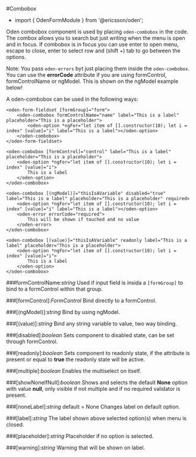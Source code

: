 [//]: # (title: Combobox)
[//]: # (category: Oden form elements)
[//]: # (icon: fa-check-square-o)

#Combobox
* import { OdenFormModule } from '@ericsson/oden';

Oden combobox component is used by placing ``oden-combobox`` in the code. The combox allows you to search but just writing when the menu is
open and in focus. If combobox is in focus you can use enter to open menu, escape to close, enter to select row and (shift +) tab to go
between the options.

Note: You pass ``oden-errors`` byt just placing them inside the ``oden-combobox``. You can use the __errorCode__ attribute if you are
using formControl, formControlName or ngModel. This is shown on the ngModel example below!

A oden-combobox can be used in the following ways:
```
<oden-form-fieldset [formGroup]="form">
    <oden-combobox formControlName="name" label="This is a label" placeholder="This is a placeholder">
        <oden-option *ngFor="let item of [].constructor(10); let i = index" [value]="i" label="This is a label"></oden-option>
    </oden-combobox>
</oden-form-fieldset>

<oden-combobox [formControl]="control" label="This is a label" placeholder="This is a placeholder">
    <oden-option *ngFor="let item of [].constructor(10); let i = index" [value]="i">
        This is a label
    </oden-option>
</oden-combobox>

<oden-combobox [(ngModel)]="thisIsAVariable" disabled="true" label="This is a label" placeholder="This is a placeholder" required>
    <oden-option *ngFor="let item of [].constructor(10); let i = index" [value]="i" label="This is a label"></oden-option>
    <oden-error errorCode="required">
        This will be shown if touched and no value
    </oden-error>
</oden-combobox>

<oden-combobox [(value)]="thisIsAVariable" readonly label="This is a label" placeholder="This is a placeholder">
    <oden-option *ngFor="let item of [].constructor(10); let i = index" [value]="i">
        This is a label
    </oden-option>
</oden-combobox>
```
###formControlName:_string_
Used if input field is insida a ``[formGroup]`` to bind to a formControl within that group.

###[formControl]:_FormControl_
Bind directly to a formControl.

###[(ngModel)]:_string_
Bind by using ngModel.

###[(value)]:_string_
Bind any string variable to value, two way binding.

###[disabled]:_boolean_
Sets component to disabled state, can be set through formControl.

###[readonly]:_boolean_
Sets component to readonly state, if the attribute is present or equal to __true__ the readonly state will be active.

###[multiple]:_boolean_
Enables the multiselect on itself.

###[showNoneIfNull]:_boolean_
Shows and selects the default __None__ option with value __null__, only visible if not multiple and if no required validator is present.

###[noneLabel]:_string_ default = None
Changes label on default option.

###[label]:_string_
The label shown above selected option(s) when menu is closed.

###[placeholder]:_string_
Placeholder if no option is selected.

###[warning]:_string_
Warning that will be shown on label.
